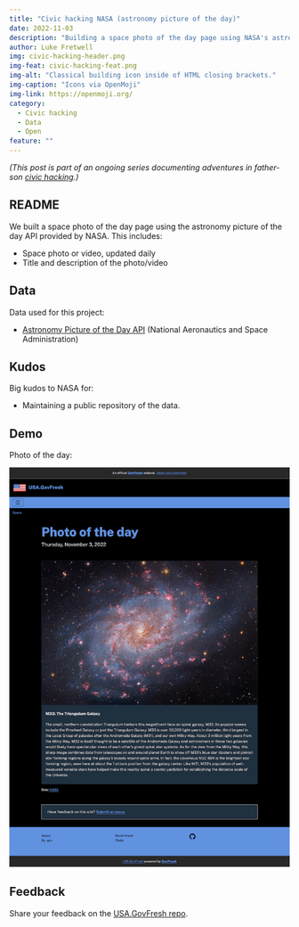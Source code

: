 ```yaml
---
title: "Civic hacking NASA (astronomy picture of the day)"
date: 2022-11-03
description: "Building a space photo of the day page using NASA's astronomy picture of the day API."
author: Luke Fretwell
img: civic-hacking-header.png
img-feat: civic-hacking-feat.png
img-alt: "Classical building icon inside of HTML closing brackets."
img-caption: "Icons via OpenMoji"
img-link: https://openmoji.org/
category:
  - Civic hacking
  - Data
  - Open
feature: ""
---
```


*(This post is part of an ongoing series documenting adventures in father-son [civic hacking](/civichacking).)*

## README

We built a space photo of the day page using the astronomy picture of the day API provided by NASA. This includes: 

* Space photo or video, updated daily
* Title and description of the photo/video

## Data

Data used for this project:

* [Astronomy Picture of the Day API](https://github.com/nasa/apod-api) (National Aeronautics and Space Administration)

## Kudos

Big kudos to NASA for:

* Maintaining a public repository of the data.

## Demo

Photo of the day:

[![Screenshot of USA.GovFresh space photo of the day page](/assets/img/posts/space-photo-usagovfresh.png)](https://usa.govfresh.com/space/potd/)

## Feedback

Share your feedback on the [USA.GovFresh repo](https://github.com/govfresh/usa/).